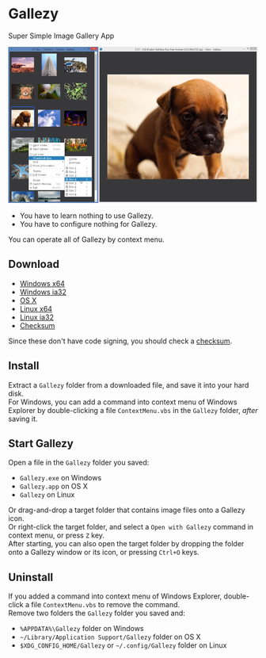 # Gallezy

Super Simple Image Gallery App

![ss01](ss01.png)

- You have to learn nothing to use Gallezy.
- You have to configure nothing for Gallezy.

You can operate all of Gallezy by context menu.

## Download

- [Windows x64](https://github.com/anseki/gallezy/raw/master/dist/gallezy-0.0.1-win32-x64.zip)
- [Windows ia32](https://github.com/anseki/gallezy/raw/master/dist/gallezy-0.0.1-win32-ia32.zip)
- [OS X](https://github.com/anseki/gallezy/raw/master/dist/gallezy-0.0.1-darwin-x64.tar.gz)
- [Linux x64](https://github.com/anseki/gallezy/raw/master/dist/gallezy-0.0.1-linux-x64.zip)
- [Linux ia32](https://github.com/anseki/gallezy/raw/master/dist/gallezy-0.0.1-linux-ia32.zip)
- [Checksum](https://github.com/anseki/gallezy/raw/master/dist/SHASUMS256.txt)

Since these don't have code signing, you should check a [checksum](https://github.com/anseki/gallezy/raw/master/dist/SHASUMS256.txt).

## Install

Extract a `Gallezy` folder from a downloaded file, and save it into your hard disk.  
For Windows, you can add a command into context menu of Windows Explorer by double-clicking a file `ContextMenu.vbs` in the `Gallezy` folder, *after* saving it.

## Start Gallezy

Open a file in the `Gallezy` folder you saved:

- `Gallezy.exe` on Windows
- `Gallezy.app` on OS X
- `Gallezy` on Linux

Or drag-and-drop a target folder that contains image files onto a Gallezy icon.  
Or right-click the target folder, and select a `Open with Gallezy` command in context menu, or press `Z` key.  
After starting, you can also open the target folder by dropping the folder onto a Gallezy window or its icon, or pressing `Ctrl+O` keys.

## Uninstall

If you added a command into context menu of Windows Explorer, double-click a file `ContextMenu.vbs` to remove the command.  
Remove two folders the `Gallezy` folder you saved and:

- `%APPDATA%\Gallezy` folder on Windows
- `~/Library/Application Support/Gallezy` folder on OS X
- `$XDG_CONFIG_HOME/Gallezy` or `~/.config/Gallezy` folder on Linux
